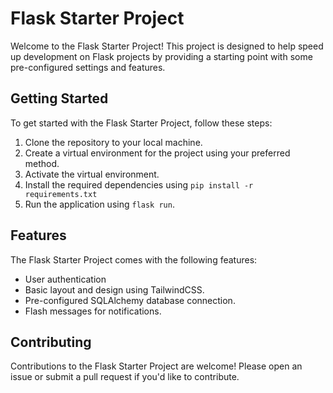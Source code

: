 # Flask Starter Project

Welcome to the Flask Starter Project! This project is designed to help speed up development on Flask projects by providing a starting point with some pre-configured settings and features.

## Getting Started

To get started with the Flask Starter Project, follow these steps:

1. Clone the repository to your local machine.
2. Create a virtual environment for the project using your preferred method.
3. Activate the virtual environment.
4. Install the required dependencies using `pip install -r requirements.txt`
5. Run the application using `flask run`.

## Features

The Flask Starter Project comes with the following features:

- User authentication
- Basic layout and design using TailwindCSS.
- Pre-configured SQLAlchemy database connection.
- Flash messages for notifications.

## Contributing

Contributions to the Flask Starter Project are welcome! Please open an issue or submit a pull request if you'd like to contribute.
